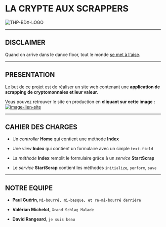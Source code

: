 # LA CRYPTE AUX SCRAPPERS



![THP-BDX-LOGO](http://image.noelshack.com/fichiers/2018/45/1/1541412703-thpbdx1.png)



---

## DISCLAIMER



Quand on arrive dans le dance floor, tout le monde [se met à l'aise](https://www.youtube.com/watch?v=mGgipFeAXg8).



---

## PRESENTATION



Le but de ce projet est de réaliser un site web contenant une **application de scrapping de cryptomonnaies et leur valeur**.



Vous pouvez retrouver le site en production en **cliquant sur cette image** : [![image-lien-site](https://cultofthepartyparrot.com/parrots/hd/gentlemanparrot.gif)](http://www.google.com)



---

## CAHIER DES CHARGES



* Un _controller_ **Home** qui contient une méthode  **Index**

* Une _view_ **Index** qui contient un formulaire avec un simple `text-field`

* La _méthode_ **Index** remplit le formulaire grâce à un _service_ **StartScrap**

* Le _service_ **StartScrap** contient les méthodes `initialize`, `perform`, `save`



---

## NOTRE EQUIPE



* **Paul Guérin**, `Mi-bourré, mi-basque, et re-mi-bourré derrière`

* **Valérian Michelot**, `Grand Schlag Malade`

* **David Rangeard**, `je suis beau`